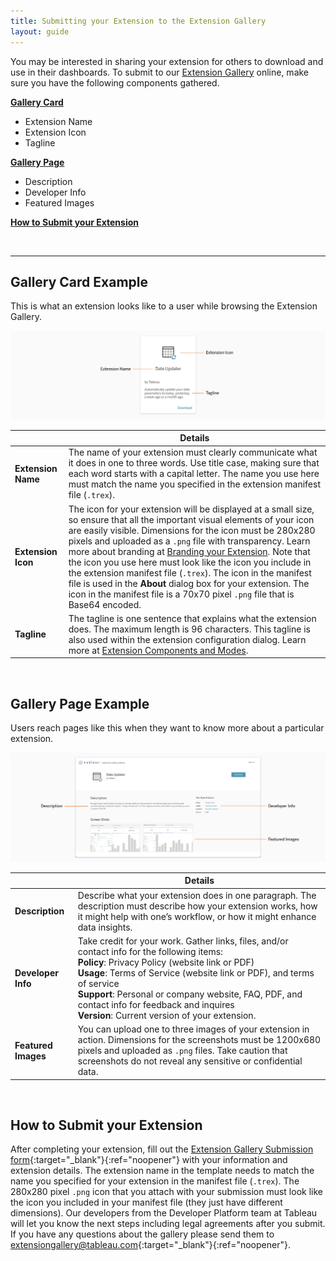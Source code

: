 ```yaml
---
title: Submitting your Extension to the Extension Gallery
layout: guide
---
```



You may be interested in sharing your extension for others to download and use in their dashboards. To submit to our [Extension Gallery](https://extensiongallery.tableau.com/) online, make sure you have the following components gathered. 

**[Gallery Card](#gallery-card-example)**

* Extension Name
* Extension Icon
* Tagline

**[Gallery Page](#gallery-page-example)**

* Description
* Developer Info
* Featured Images

**[How to Submit your Extension](#how-to-submit-your-extension)**

&nbsp;

---

## Gallery Card Example
This is what an extension looks like to a user while browsing the Extension Gallery. 

![gallery card example](imgs/gallery_card_example.png)

|     | Details | 
| --- | ------- | 
| **Extension Name**  | The name of your extension must clearly communicate what it does in one to three words. Use title case, making sure that each word starts with a capital letter. The name you use here must match the name you specified in the extension manifest file (`.trex`).|
| **Extension Icon**  | The icon for your extension will be displayed at a small size, so ensure that all the important visual elements of your icon are easily visible. Dimensions for the icon must be 280x280 pixels and uploaded as a `.png` file with transparency. Learn more about branding at [Branding your Extension]({{site.baseurl}}/docs/Style_Guidelines/ux_branding.html). Note that the icon you use here must look like the icon you include in the extension manifest file (`.trex`). The icon in the manifest file is used in the **About** dialog box for your extension. The icon in the manifest file is a 70x70 pixel `.png` file that is Base64 encoded.   |
| **Tagline**         | The tagline is one sentence that explains what the extension does. The maximum length is 96 characters. This tagline is also used within the extension configuration dialog. Learn more at [Extension Components and Modes]({{site.baseurl}}/docs/Interaction_Guidelines/ux_components_modes.html).|


&nbsp; 

## Gallery Page Example
Users reach pages like this when they want to know more about a particular extension. 

![gallery page example](imgs/gallery_page_example.png)

|     | Details | 
| --- | ------- | 
| **Description**  | Describe what your extension does in one paragraph. The description must describe how your extension works, how it might help with one’s workflow, or how it might enhance data insights. |
| **Developer Info**  | Take credit for your work. Gather links, files, and/or contact info for the following items: <br>**Policy**: Privacy Policy (website link or PDF) <br>**Usage**: Terms of Service (website link or PDF), and terms of service <br>**Support**: Personal or company website, FAQ, PDF, and contact info for feedback and inquires <br>**Version**: Current version of your extension. |
| **Featured Images** | You can upload one to three images of your extension in action. Dimensions for the screenshots must be 1200x680 pixels and uploaded as `.png` files. Take caution that screenshots do not reveal any sensitive or confidential data. |

&nbsp;

## How to Submit your Extension

After completing your extension, fill out the [Extension Gallery Submission form](https://tabsoft.co/gallerysubmit){:target="_blank"}{:ref="noopener"} with your information and extension details. The extension name in the template needs to match the name you specified for your extension in the manifest file (`.trex`). The 280x280 pixel `.png` icon that you attach with your submission must look like the icon you included in your manifest file (they just have different dimensions). Our developers from the Developer Platform team at Tableau will let you know the next steps including legal agreements after you submit. If you have any questions about the gallery please send them to [extensiongallery@tableau.com](extensiongallery@tableau.com){:target="_blank"}{:ref="noopener"}.
